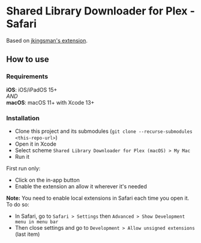 # Shared Library Downloader for Plex - Safari

Based on [jkingsman's extension](https://github.com/jkingsman/plex-shared-library-downloader).

## How to use

### Requirements

**iOS**: iOS/iPadOS 15+  
_AND_  
**macOS**: macOS 11+ with Xcode 13+

### Installation

- Clone this project and its submodules (`git clone --recurse-submodules <this-repo-url>`)
- Open it in Xcode
- Select scheme `Shared Library Downloader for Plex (macOS) > My Mac`
- Run it

First run only:
- Click on the in-app button
- Enable the extension an allow it wherever it's needed

**Note:** You need to enable local extensions in Safari each time you open it. To do so:
- In Safari, go to `Safari > Settings` then `Advanced > Show Development menu in menu bar`
- Then close settings and go to `Development > Allow unsigned extensions` (last item)
